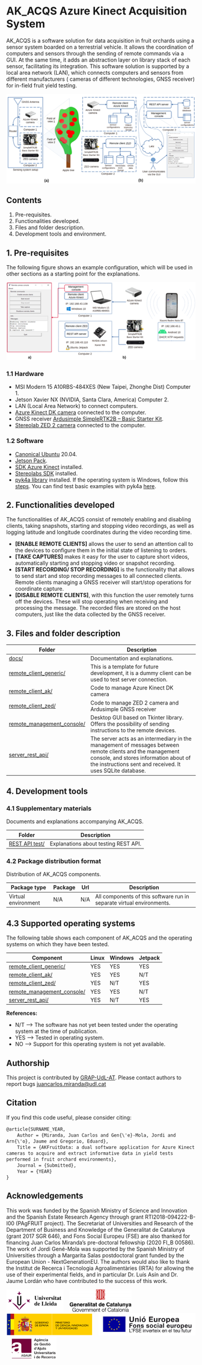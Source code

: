 # AK_ACQS Azure Kinect Acquisition System

AK_ACQS is a software solution for data acquisition in fruit orchards using a sensor system boarded on a terrestrial
vehicle. It allows the coordination of computers and sensors through the sending of remote commands via a GUI. At the
same time, it adds an abstraction layer on library stack of each sensor, facilitating its integration. This software
solution is supported by a local area network (LAN), which connects computers and sensors from different manufacturers (
cameras of different technologies, GNSS receiver) for in-field fruit yield testing.

![AK_AQCS_PRESENTATION](https://github.com/GRAP-UdL-AT/ak_acquisition_system/blob/main/docs/img/ak_acqs_presentation.png?raw=true)

## Contents
1. Pre-requisites.
2. Functionalities developed.
3. Files and folder description.
4. Development tools and environment.

## 1. Pre-requisites
The following figure shows an example configuration, which will be used in other sections as a starting point for the explanations.

![SETUP_EXAMPLE](https://github.com/GRAP-UdL-AT/ak_acquisition_system/blob/main/docs/img/ak_acqs_example_of_use.png?raw=true)


### 1.1 Hardware
* MSI Modern 15 A10RBS-484XES (New Taipei, Zhonghe Dist) Computer 1.
* Jetson Xavier NX (NVIDIA, Santa Clara, America) Computer 2.
* LAN (Local Area Network) to connect computers.
* [Azure Kinect DK camera](https://docs.microsoft.com/es-es/azure/kinect-dk/hardware-specification) connected to the
  computer.
* GNSS receiver [Ardusimple SimpleRTK2B – Basic Starter Kit](https://www.ardusimple.com/product/simplertk2b-basic-starter-kit-ip65/).
* [Stereolab ZED 2 camera](https://www.stereolabs.com/zed-2/) connected to the computer.

### 1.2 Software 

* [Canonical Ubuntu](https://ubuntu.com/#download) 20.04.
* [Jetson Pack](https://developer.nvidia.com/embedded/jetpack).
* [SDK Azure Kinect](https://docs.microsoft.com/es-es/azure/kinect-dk/set-up-azure-kinect-dk) installed.
* [Stereolabs SDK](https://www.stereolabs.com/developers/release/) installed.
* [pyk4a library](https://pypi.org/project/pyk4a/) installed. If the operating system is Windows, follow
  this [steps](https://github.com/etiennedub/pyk4a/). You can find test basic examples with
  pyk4a [here](https://github.com/etiennedub/pyk4a/tree/master/example).

## 2. Functionalities developed
The functionalities of AK_ACQS consist of remotely enabling and disabling clients, taking snapshots, starting and
stopping video recordings, as well as logging latitude and longitude coordinates during the video recording time.

* **[ENABLE REMOTE CLIENTS]** allows the user to send an attention call to the devices to configure them in the initial
  state of listening to orders.
* **[TAKE CAPTURES]** makes it easy for the user to capture short videos, automatically starting and stopping video or
  snapshot recording.
* **[START RECORDING/ STOP RECORDING]** is the functionality that allows to send start and stop recording messages to all
  connected clients. Remote clients managing a GNSS receiver will start/stop operations for coordinate capture.
* **[DISABLE REMOTE CLIENTS]**, with this function the user remotely turns off the devices. These will stop operating when
  receiving and processing the message. The recorded files are stored on the host computers, just like the data
  collected by the GNSS receiver.

## 3. Files and folder description

| Folder                    | Description                                                                                                |
|---------------------------|------------------------------------------------------------------------------------------------------------|
| [docs/](https://github.com/GRAP-UdL-AT/ak_acquisition_system/tree/main/docs)     | Documentation and explanations.     |
| [remote_client_generic/](https://github.com/GRAP-UdL-AT/ak_acquisition_system/tree/main/remote_client_generic) | This is a template for future development, it is a dummy client can be used to test server connection.     |
| [remote_client_ak/](https://github.com/GRAP-UdL-AT/ak_acquisition_system/tree/main/remote_client_ak) | Code to manage Azure Kinect DK camera                                                                      |
| [remote_client_zed/](https://github.com/GRAP-UdL-AT/ak_acquisition_system/tree/main/remote_client_zed) | Code to manage ZED 2 camera and Ardusimple GNSS receiver                                                   |
| [remote_management_console/](https://github.com/GRAP-UdL-AT/ak_acquisition_system/tree/main/remote_management_console) | Desktop GUI based on Tkinter library. Offers the possibility of sending instructions to the remote devices.|
| [server_rest_api/](https://github.com/GRAP-UdL-AT/ak_acquisition_system/tree/main/server_rest_api) | The server acts as an intermediary in the management of messages between remote clients and the management <br> console, and stores information about of the instructions sent and received. It uses SQLite database. |


## 4. Development tools
### 4.1 Supplementary materials
Documents and explanations accompanying AK_ACQS.

| Folder                    | Description                                                                                                |
|---------------------------|------------------------------------------------------------------------------------------------------------|
| [REST API test/](https://github.com/GRAP-UdL-AT/ak_acquisition_system/tree/main/server_rest_api/docs/)| Explanations about testing REST API.     |


### 4.2 Package distribution format

Distribution of AK_ACQS components.

| Package type | Package |  Url |  Description | 
|--------------|---------|------|------| 
| Virtual environment          | N/A    | N/A | All components of this software run in separate virtual environments. |


## 4.3 Supported operating systems

The following table shows each component of AK_ACQS and the operating systems on which they have been tested.

| Component                    | Linux | Windows | Jetpack|
|---------------------------|---|---|---|
| [remote_client_generic/](https://github.com/GRAP-UdL-AT/ak_acquisition_system/tree/main/remote_client_generic) | YES |  YES | YES |
| [remote_client_ak/](https://github.com/GRAP-UdL-AT/ak_acquisition_system/tree/main/remote_client_ak) | YES |  YES | N/T |
| [remote_client_zed/](https://github.com/GRAP-UdL-AT/ak_acquisition_system/tree/main/remote_client_zed) | YES |  N/T | YES |
| [remote_management_console/](https://github.com/GRAP-UdL-AT/ak_acquisition_system/tree/main/remote_management_console) | YES |  YES | N/T |
| [server_rest_api/](https://github.com/GRAP-UdL-AT/ak_acquisition_system/tree/main/server_rest_api) | YES |  N/T | YES |

**References:**
* N/T --> The software has not yet been tested under the operating system at the time of publication.
* YES --> Tested in operating system.
* NO --> Support for this operating system is not yet available.

## Authorship

This project is contributed by [GRAP-UdL-AT](http://www.grap.udl.cat/en/index.html). Please contact authors to report
bugs juancarlos.miranda@udl.cat

## Citation

If you find this code useful, please consider citing:
```
@article{SURNAME_YEAR,
    Author = {Miranda, Juan Carlos and Gen{\'e}-Mola, Jordi and Arn{\'o}, Jaume and Gregorio, Eduard},
    Title = {AKFruitData: a dual software application for Azure Kinect cameras to acquire and extract informative data in yield tests performed in fruit orchard environments},
    Journal = {Submitted},
    Year = {YEAR}
}
```


## Acknowledgements

This work was funded by the Spanish Ministry of Science and Innovation and the Spanish Estate Research Agency through grant RTI2018-094222-B-I00 (PAgFRUIT project). The Secretariat of Universities and Research of the Department of Business and Knowledge of the Generalitat de Catalunya (grant 2017 SGR 646), and Fons Social Europeu (FSE) are also thanked for financing Juan Carlos Miranda’s pre-doctoral fellowship (2020 FI_B 00586). The work of Jordi Gené-Mola was supported by the Spanish Ministry of Universities through a Margarita Salas postdoctoral grant funded by the European Union - NextGenerationEU. The authors would also like to thank the Institut de Recerca i Tecnologia Agroalimentàries (IRTA) for allowing the use of their experimental fields, and in particular Dr. Luís Asín and Dr. Jaume Lordán who have contributed to the success of this work.


<img src="https://github.com/GRAP-UdL-AT/ak_acquisition_system/blob/main//docs/img/logo_udl.png" height="60px" alt="Universitat de Lleida"/>
&nbsp;&nbsp;&nbsp;<img src="https://github.com/GRAP-UdL-AT/ak_acquisition_system/blob/main//docs/img/logo_goverment_calonia.png" height="60px" alt="Generalitat de Catalunya"/>
&nbsp;&nbsp;&nbsp;<img src="https://github.com/GRAP-UdL-AT/ak_acquisition_system/blob/main/docs/img/logo_min_science.png" height="60px" alt="Ministerio de Ciencia, Innovación y Universidades"/>
&nbsp;&nbsp;&nbsp;<img src="https://github.com/GRAP-UdL-AT/ak_acquisition_system/blob/main/docs/img/logo_UNIO_EUROPEA.png" height="60px" alt="Fons Social Europeu (FSE) "/>
&nbsp;&nbsp;&nbsp;<img src="https://github.com/GRAP-UdL-AT/ak_acquisition_system/blob/main/docs/img/logo_AGAUR.png" height="60px" alt="AGAUR"/>




